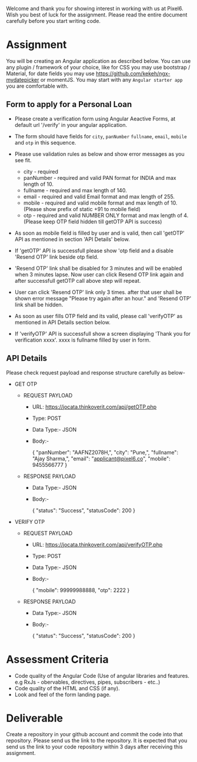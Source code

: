 Welcome and thank you for showing interest in working with us at Pixel6. Wish you best of luck for the assignment. Please read the entire document carefully before you start writing code.

# Assignment
You will be creating an Angular application as described below. You can use any plugin / framework of your choice, like for CSS you may use bootstrap / Material, for date fields you may use https://github.com/kekeh/ngx-mydatepicker or momentJS.
You may start with any `Angular starter app` you are comfortable with.

## Form to apply for a Personal Loan
- Please create a verification form using Angular Aeactive Forms, at default url '/verify' in your angular application.
- The form should have fields for `city`, `panNumber` `fullname`, `email`, `mobile` and `otp` in this sequence.
- Please use validation rules as below and show error messages as you see fit.
   - city - required
   - panNumber - required and valid PAN format for INDIA and max length of 10.
   - fullname - required and max length of 140.
   - email - required and valid Email format and max length of 255.
   - mobile - required and valid mobile format and max length of 10. (Please show prefix of static +91 to mobile field)
   - otp - required and valid NUMBER ONLY format and max length of 4.(Please keep OTP field hidden till getOTP API is success)

- As soon as mobile field is filled by user and is valid, then call 'getOTP' API as mentioned in section 'API Details' below.
- If 'getOTP' API is successfull please show 'otp field and a disable 'Resend OTP' link beside otp field.
- 'Resend OTP' link shall be disabled for 3 minutes and will be enabled when 3 minutes lapse. Now user can click Resend OTP link again and after successfull getOTP call above step will repeat.
- User can click 'Resend OTP' link only 3 times. after that user shall be shown error message "Please try again after an hour." and 'Resend OTP' link shall be hidden.
- As soon as user fills OTP field and its valid, please call 'verifyOTP' as mentioned in API Details section below.
- If 'verifyOTP' API is successfull show a screen displaying 'Thank you for verification xxxx'. xxxx is fullname filled by user in form.


## API Details
Please check request payload and response structure carefully as below-

- GET OTP
   - REQUEST PAYLOAD 
      - URL: https://jocata.thinkoverit.com/api/getOTP.php
      - Type: POST
      - Data Type:- JSON
      - Body:-
      
         {
            "panNumber": "AAFNZ2078H,",
            "city": "Pune,",
            "fullname": "Ajay Sharma,",
            "email": "applicant@pixel6.co",
            "mobile": 9455566777
         }

    - RESPONSE PAYLOAD
      - Data Type:- JSON
      - Body:-
      
         {
            "status": "Success",
            "statusCode": 200
         }
         
- VERIFY OTP
   - REQUEST PAYLOAD 
      - URL: https://jocata.thinkoverit.com/api/verifyOTP.php
      - Type: POST
      - Data Type:- JSON
      - Body:-
      
         {
             "mobile": 99999988888,
             "otp": 2222
         }

    - RESPONSE PAYLOAD
      - Data Type:- JSON
      - Body:-
      
         {
            "status": "Success",
            "statusCode": 200
         }

# Assessment Criteria
- Code quality of the Angular Code (Use of angular libraries and features. e.g RxJs - obervables, directives, pipes, subscribers - etc..)
- Code quality of the HTML and CSS (if any).
- Look and feel of the form landing page.

# Deliverable
Create a repository in your github account and commit the code into that repository. Please send us the link to the repository.
It is expected that you send us the link to your code repository within 3 days after receiving this assignment.

